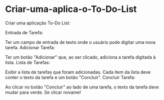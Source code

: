 # Criar-uma-aplica-o-To-Do-List


Criar uma aplicação To-Do List:

Entrada de Tarefa:

Ter um campo de entrada de texto onde o usuário pode digitar uma nova tarefa.
Adicionar Tarefa:

Ter um botão "Adicionar" que, ao ser clicado, adiciona a tarefa digitada à lista.
Lista de Tarefas:

Exibir a lista de tarefas que foram adicionadas.
Cada item da lista deve conter o texto da tarefa e um botão "Concluir".
Concluir Tarefa:

Ao clicar no botão "Concluir" ao lado de uma tarefa, o texto da tarefa deve mudar para verde.
Se clicar novame!
